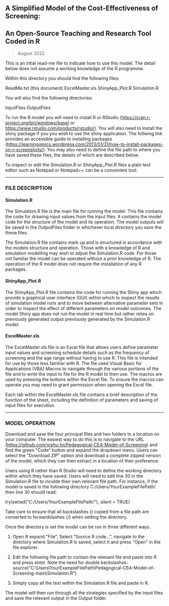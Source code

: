 ## A Simplified Model of the Cost-Effectiveness of Screening:               ##
## An Open-Source Teaching and Research Tool Coded in R                     ##

>August 2022

This is an intial read-me file to indicate how to use this model. The detail below does not assume
a working knowledge of the R programme. 

Within this directory you should find the following files:

ReadMe.txt (this document)
ExcelMaster.xls
ShinyApp_Plot.R
Simulation.R

You will also find the following directories:

InputFiles
OutputFiles

To run the R model you will need to install R or RStudio (https://cran.r-project.org/bin/windows/base/ 
or https://www.rstudio.com/products/rstudio/). You will also need to install the shiny package if you you wish
to use the shiny application. The follwing link provides an accessible guide to installing packages
(https://learningomics.wordpress.com/2013/01/31/how-to-install-packages-on-r-screenshots/). You may also
need to define the file path to where you have saved these files, the details of which are described below.

To inspect or edit the Simulation.R or ShinyApp_Plot.R files a plain text editor such as Notepad or Notepad++
can be a convenient tool.


***
### FILE DESCRIPTION ###

#### Simulation.R #### 

The Simulation.R file is the main file for running the model. This file contains the code for drawing input
values from the input files. It contains the model code for the structure of the model and its operation. The 
model outputs will be saved in the OutputFiles folder in whichever local directory you save the these files.

The Simulation.R file contains mark up and is structured in accordance with the models structure and operation.
Those with a knowledge of R and simulation modelling may wish to adjust the Simulation.R code. For those not 
familiar the model can be operated without a prior knowledge of R. The operation of the R model does not require
the installation of any R packages.


#### ShinyApp_Plot.R #### 

The ShinyApp_Plot.R file contains the code for running the Shiny app which provide a graphical user interface 
(GUI) within which to inspect the results of simulation model runs and to move between alternative parameter 
sets in order to inspect the effect of different parameters on model outcomes. The model Shiny app does not run
the model in real time but rather relies on previously generated output previously generated by the Simulation.R 
model.


#### ExcelMaster.xls #### 

The ExcelMaster.xls file is an Excel file that allows users define parameter input values and screening schedule 
details such as the frequency of screening and the age range without having to use R. This file is intended for 
use by those less familiar with R. The file used Visual Basic for Applications (VBA) Macros to navigate through 
the various portions of the file and to write the input to file for the R model to then use. The macros are used
by pressing the buttons within the Excel file. To ensure the macros can operate you may need to grant permission
when opening the Excel file.

Each tab within the ExcelMaster.xls file contains a brief description of the function of the sheet, including the
definition of parameters and saving of input files for execution.


***
### MODEL OPERATION ###

Download and save the four principal files and two folders to a location on your computer. The easiest way to do
this is to navigate to the URL (https://github.com/yishu-lin/Pedagogical-CEA-Model-of-Screening) and find the green
"Code" button and expand the dropdown menu. Users can select the "Download ZIP" option and download a complete zipped
version of the model, which they can then extract in a location of their preference. 

Users using R rather than R Studio will need to define the working directory within which they have saved. Users will
need to edit line 30 in the Simulation.R file to inculde their own relevant file path. For instance, if the model is 
saved in the following directory C:/Users/YourExampleFilePath/ then line 30 should read:

try(setwd("C:/Users/YourExampleFilePath/"), silent = TRUE)

Take care to ensure that all backslashes (\) copied from a file path are converted to forwardslashes (/) when setting
the directory.

Once the directory is set the model can be run in three different ways.

1. Open R expand "File", Select "Source R code...", navigate to the directory where Simulation.R is saved, select it and
press "Open" in the file explorer.

2. Edit the following file path to contain the relevant file and paste into R and press enter. Note the need for double 
backslashes:
source("C:\\Users\\YourExampleFilePath\\Pedagogical-CEA-Model-of-Screening-main\\Simulation.R")

3. Simply copy all the text within the Simulation.R file and paste in R.

The model will then run through all the strategies specified by the input files and save the relevant output in the Output
folder.
